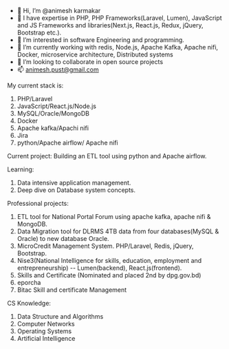 - 👋 Hi, I’m @animesh karmakar
- 👋 I have expertise in PHP, PHP Frameworks(Laravel, Lumen), JavaScript and JS Frameworks and libraries(Next.js, React.js, Redux, jQuery, Bootstrap etc.).
- 👀 I’m interested in software Engineering and programming.
- 🌱 I’m currently working with redis, Node.js, Apache Kafka, Apache nifi, Docker, microservice architecture, Distributed systems
- 💞️ I’m looking to collaborate in open source projects 
- 📫 animesh.pust@gmail.com

My current stack is: 
1. PHP/Laravel
2. JavaScript/React.js/Node.js
3. MySQL/Oracle/MongoDB
4. Docker
5. Apache kafka/Apachi nifi
6. Jira
7. python/Apache airflow/ Apache nifi

Current project: 
Building an ETL tool using python and Apache airflow.

Learning: 
1. Data intensive application management.
2. Deep dive on Database system concepts.

Professional projects:
1. ETL tool for National Portal Forum using apache kafka, apache nifi & MongoDB.
2. Data Migration tool for DLRMS 4TB data from four databases(MySQL & Oracle) to new database Oracle.
1. MicroCredit Management System. PHP/Laravel, Redis, jQuery, Bootstrap.
2. Nise3(National Intelligence for skills, education, employment and entrepreneurship) -- Lumen(backend), React.js(frontend).
3. Skills and Certificate (Nominated and placed 2nd by dpg.gov.bd)
4. eporcha 
5. Bitac Skill and certificate Management

CS Knowledge:
1. Data Structure and Algorithms
2. Computer Networks
3. Operating Systems
4. Artificial Intelligence
<!---
animeshkarmakarAK/animeshkarmakarAK is a ✨ special ✨ repository because its `README.md` (this file) appears on your GitHub profile.
You can click the Preview link to take a look at your changes.
--->
